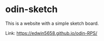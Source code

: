 # odin-sketch

This is a website with a simple sketch board. 


Link: https://edwin5658.github.io/odin-RPS/